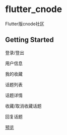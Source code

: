 # flutter_cnode

Flutter版cnode社区

## Getting Started

  登录/登出

  用户信息

  我的收藏
  
  话题列表

  话题详情

  收藏/取消收藏话题

  回复话题


 [预览](http://gt-fe.oss-cn-beijing.aliyuncs.com/img/251152801d6711e999fdbf5f202b9417.gif)
